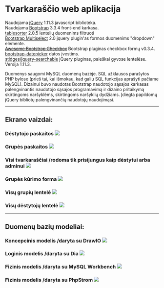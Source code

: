 ﻿Tvarkaraščio web aplikacija
========================

Naudojama [jQuery](https://jquery.com/)  1.11.3  javascript biblioteka.  
Naudojama [Bootstrap](getbootstrap.com "Bootstrap") 3.3.4 front-end karkasa.  
[tablesorter](http://tablesorter.com/docs/) 2.0.5 lentelių duomenims filtruoti  
[Bootstrap Multiselect](https://github.com/davidstutz/bootstrap-multiselect) 2.0 jquery plugin'as formos duomenims "dropdown" elemente.  
<strike>[Awesome Bootstrap Checkbox](https://github.com/flatlogic/awesome-bootstrap-checkbox)</strike> Bootstrap pluginas checkbox formų v0.3.4.  
[bootstrap-datepicker](https://github.com/eternicode/bootstrap-datepicker) datos įvestims.  
[stidges/jquery-searchable](https://github.com/stidges/jquery-searchable) jQuery pluginas, paieškai gyvose lentelėse. Versija 1.11.3.

Duomenys saugomi MySQL duomenų bazėje.
SQL užklausos parašytos PHP bylose (prieš tai, kai išmokau, kad galiu SQL funkcijas aprašyti pačiame MySQL).
Dizainui buvo naudotas Bootstrap naudotojo sąsajos karkasas palengvinantis naudotojo sąsajos programavimą ir dizaino pritaikymą skirtingoms naršyklėms, skirtingoms naršyklių dydžiams.
Įdiegta papildomų jQuery bibliotų palengvinančių naudotojų naudojimąsi.

---

## Ekrano vaizdai:
### Dėstytojo paskaitos ![](images/destytojo_paskaitos.png)
### Grupės paskaitos ![](images/grupes_paskaitos.png)
### Visi tvarkaraščiai /rodoma tik prisijungus kaip dėstytui arba adminui ![](images/tvarkarastis_visi.png)
### Grupės kūrimo forma ![](images/prideti_grupe.png)
### Visų grupių lentelė ![](images/grupes_visos.png)
### Visų dėstytojų lentelė ![](images/destytojai_visi.png)

---

## Duomenų bazių modeliai:
### Koncepcinis modelis /daryta su DrawIO ![](images/koncepcinis_modelis_DrawIO.png)

### Loginis modelis /daryta su Dia ![](images/loginis_modelis_Dia.png)

### Fizinis modelis /daryta su MySQL Workbench ![](images/fizinis_modelis_MySQLWorkbench.png)
### Fizinis modelis /daryta su PhpStrom ![](images/fizinis_modelis_PhpStorm.png)

